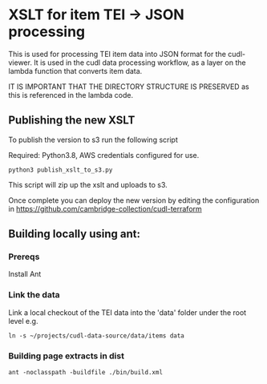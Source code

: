# XSLT for item TEI -> JSON processing

This is used for processing TEI item data into JSON format for the cudl-viewer.
It is used in the cudl data processing workflow, as a layer on the lambda function that converts item data.

IT IS IMPORTANT THAT THE DIRECTORY STRUCTURE IS PRESERVED as this is referenced in the lambda code.

## Publishing the new XSLT 

To publish the version to s3 run the following script

Required: Python3.8, AWS credentials configured for use.

    python3 publish_xslt_to_s3.py

This script will zip up the xslt and uploads to s3.

Once complete you can deploy the new version by editing the configuration in
https://github.com/cambridge-collection/cudl-terraform

## Building locally using ant:

### Prereqs

Install Ant

### Link the data 

Link a local checkout of the TEI data into the 'data' folder under the root level
e.g.

    ln -s ~/projects/cudl-data-source/data/items data

### Building page extracts in dist

    ant -noclasspath -buildfile ./bin/build.xml